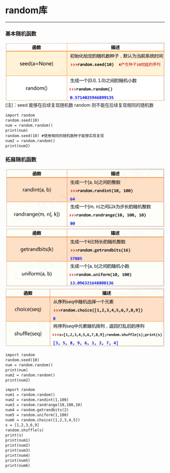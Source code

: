 # random库
---
### 基本随机函数
![](image/2022-02-04-11-32-58.png)
[注]：seed 能够在后续复现随机数
      random 则不能在后续复现相同的随机数
```python{class=line-numbers cmd=True}
import random
random.seed(10)
num = random.random()
print(num)
random.seed(10) #使用相同的随机数种子能够实现复现
num2 = random.random()
print(num2)
```
### 拓展随机函数
![](image/2022-02-04-11-39-13.png)
![](image/2022-02-04-11-39-52.png)
![](image/2022-02-04-11-40-20.png)
```python{class=line-numbers cmd=True}
import random
random.seed(10)
num = random.random()
print(num)
num2 = random.random()
print(num2)
```
```python{class=line-numbers cmd=True}
import random
num1 = random.random()
num2 = random.randint(1,100)
num3 = random.randrange(10,100,10)
num4 = random.getrandbits(2)
num5 = random.uniform(1,100)
num6 = random.choice([1,2,3,4,5])
s = [1,2,3,6,9]
random.shuffle(s)
print(s)
print(num1)
print(num2)
print(num3)
print(num4)
print(num5)
print(num6)
```